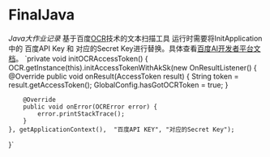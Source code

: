# FinalJava
*Java大作业记录*
  基于百度[OCR](https://ai.baidu.com)技术的文本扫描工具
    运行时需要将InitApplication中的 百度API Key 和 对应的Secret Key进行替换。具体查看[百度AI开发者平台文档](https://cloud.baidu.com/doc/OCR/OCR-Android-SDK.html#DEMO.E4.BD.BF.E7.94.A8.E8.AF.B4.E6.98.8E)。
      `private void initOCRAccessToken() {
    OCR.getInstance(this).initAccessTokenWithAkSk(new OnResultListener<AccessToken>() {
        @Override
        public void onResult(AccessToken result) {
            String token = result.getAccessToken();
            GlobalConfig.hasGotOCRToken = true;
        }

        @Override
        public void onError(OCRError error) {
            error.printStackTrace();
        }
    }, getApplicationContext(),  "百度API KEY", "对应的Secret Key");
}`
